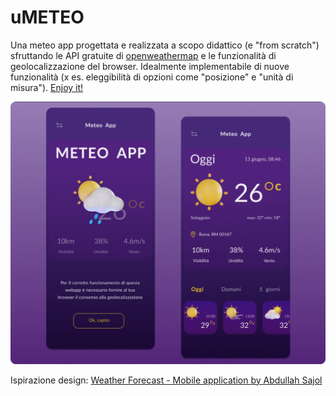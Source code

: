 # uMETEO

Una meteo app progettata e realizzata a scopo didattico (e "from scratch") sfruttando le API gratuite di [openweathermap](https://openweathermap.org/) e le funzionalità di geolocalizzazione del browser. Idealmente implementabile di nuove funzionalità (x es. eleggibilità di opzioni come "posizione" e "unità di misura"). <a href="https://umeteo.netlify.app" target="_blank">Enjoy it!</a>

![uMETEO App](uMETEO.png?raw=true)

Ispirazione design: [Weather Forecast - Mobile application by Abdullah Sajol](https://dribbble.com/shots/16361858-Weather-Forecast-Mobile-application)
